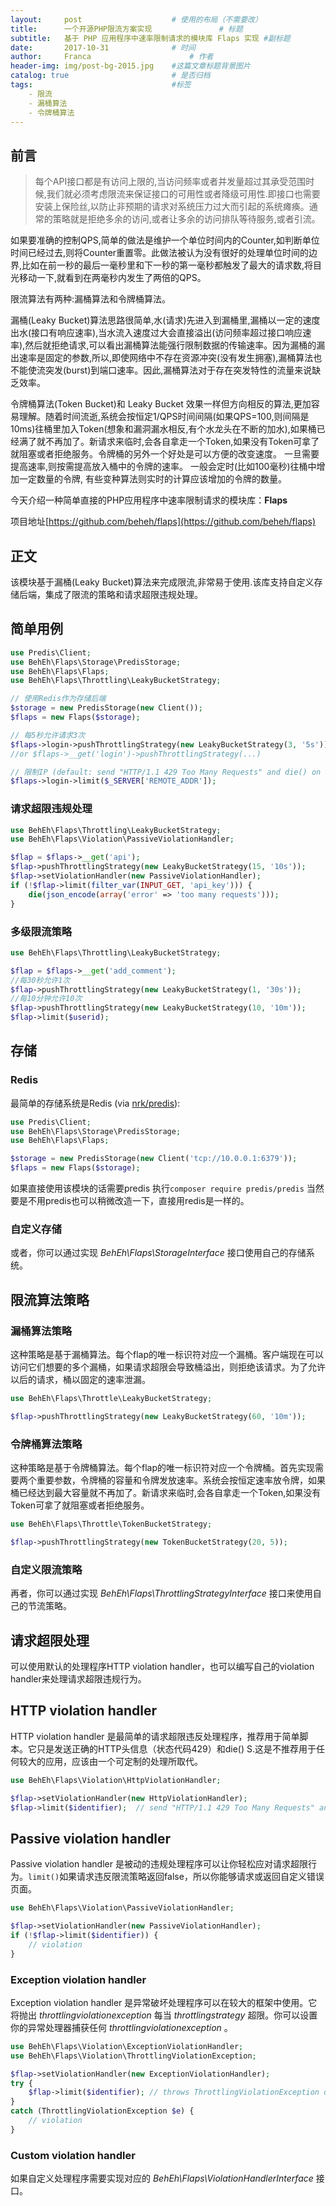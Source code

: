```yaml
---
layout:     post                    # 使用的布局（不需要改）
title:      一个开源PHP限流方案实现               # 标题 
subtitle:   基于 PHP 应用程序中速率限制请求的模块库 Flaps 实现 #副标题
date:       2017-10-31              # 时间
author:     Franca                      # 作者
header-img: img/post-bg-2015.jpg    #这篇文章标题背景图片
catalog: true                       # 是否归档
tags:                               #标签
    - 限流
    - 漏桶算法
    - 令牌桶算法
---
```


## 前言

>每个API接口都是有访问上限的,当访问频率或者并发量超过其承受范围时候,我们就必须考虑限流来保证接口的可用性或者降级可用性.即接口也需要安装上保险丝,以防止非预期的请求对系统压力过大而引起的系统瘫痪。通常的策略就是拒绝多余的访问,或者让多余的访问排队等待服务,或者引流。

如果要准确的控制QPS,简单的做法是维护一个单位时间内的Counter,如判断单位时间已经过去,则将Counter重置零。此做法被认为没有很好的处理单位时间的边界,比如在前一秒的最后一毫秒里和下一秒的第一毫秒都触发了最大的请求数,将目光移动一下,就看到在两毫秒内发生了两倍的QPS。

限流算法有两种:漏桶算法和令牌桶算法。

漏桶(Leaky Bucket)算法思路很简单,水(请求)先进入到漏桶里,漏桶以一定的速度出水(接口有响应速率),当水流入速度过大会直接溢出(访问频率超过接口响应速率),然后就拒绝请求,可以看出漏桶算法能强行限制数据的传输速率。因为漏桶的漏出速率是固定的参数,所以,即使网络中不存在资源冲突(没有发生拥塞),漏桶算法也不能使流突发(burst)到端口速率。因此,漏桶算法对于存在突发特性的流量来说缺乏效率。

令牌桶算法(Token Bucket)和 Leaky Bucket 效果一样但方向相反的算法,更加容易理解。随着时间流逝,系统会按恒定1/QPS时间间隔(如果QPS=100,则间隔是10ms)往桶里加入Token(想象和漏洞漏水相反,有个水龙头在不断的加水),如果桶已经满了就不再加了。新请求来临时,会各自拿走一个Token,如果没有Token可拿了就阻塞或者拒绝服务。令牌桶的另外一个好处是可以方便的改变速度。 一旦需要提高速率,则按需提高放入桶中的令牌的速率。 一般会定时(比如100毫秒)往桶中增加一定数量的令牌, 有些变种算法则实时的计算应该增加的令牌的数量。

今天介绍一种简单直接的PHP应用程序中速率限制请求的模块库：**Flaps**

项目地址[https://github.com/beheh/flaps](https://github.com/beheh/flaps)

## 正文

该模块基于漏桶(Leaky Bucket)算法来完成限流,非常易于使用.该库支持自定义存储后端，集成了限流的策略和请求超限违规处理。

## 简单用例

```php
use Predis\Client;
use BehEh\Flaps\Storage\PredisStorage;
use BehEh\Flaps\Flaps;
use BehEh\Flaps\Throttling\LeakyBucketStrategy;

// 使用Redis作为存储后端
$storage = new PredisStorage(new Client());
$flaps = new Flaps($storage);

// 每5秒允许请求3次
$flaps->login->pushThrottlingStrategy(new LeakyBucketStrategy(3, '5s'));
//or $flaps->__get('login')->pushThrottlingStrategy(...)

// 限制IP (default: send "HTTP/1.1 429 Too Many Requests" and die() on violation)
$flaps->login->limit($_SERVER['REMOTE_ADDR']);
```

### 请求超限违规处理

```php
use BehEh\Flaps\Throttling\LeakyBucketStrategy;
use BehEh\Flaps\Violation\PassiveViolationHandler;

$flap = $flaps->__get('api');
$flap->pushThrottlingStrategy(new LeakyBucketStrategy(15, '10s'));
$flap->setViolationHandler(new PassiveViolationHandler);
if (!$flap->limit(filter_var(INPUT_GET, 'api_key'))) {
    die(json_encode(array('error' => 'too many requests')));
}
```

### 多级限流策略

```php
use BehEh\Flaps\Throttling\LeakyBucketStrategy;

$flap = $flaps->__get('add_comment');
//每30秒允许1次
$flap->pushThrottlingStrategy(new LeakyBucketStrategy(1, '30s'));
//每10分钟允许10次
$flap->pushThrottlingStrategy(new LeakyBucketStrategy(10, '10m'));
$flap->limit($userid);
```

## 存储

### Redis

最简单的存储系统是Redis (via [nrk/predis](https://github.com/nrk/predis)):

```php
use Predis\Client;
use BehEh\Flaps\Storage\PredisStorage;
use BehEh\Flaps\Flaps;

$storage = new PredisStorage(new Client('tcp://10.0.0.1:6379'));
$flaps = new Flaps($storage);
```

如果直接使用该模块的话需要predis 
执行`composer require predis/predis`
当然要是不用predis也可以稍微改造一下，直接用redis是一样的。

### 自定义存储

或者，你可以通过实现 _BehEh\Flaps\StorageInterface_ 接口使用自己的存储系统。

## 限流算法策略

### 漏桶算法策略

这种策略是基于漏桶算法。每个flap的唯一标识符对应一个漏桶。客户端现在可以访问它们想要的多个漏桶，如果请求超限会导致桶溢出，则拒绝该请求。为了允许以后的请求，桶以固定的速率泄漏。

```php
use BehEh\Flaps\Throttle\LeakyBucketStrategy;

$flap->pushThrottlingStrategy(new LeakyBucketStrategy(60, '10m'));
```

### 令牌桶算法策略

这种策略是基于令牌桶算法。每个flap的唯一标识符对应一个令牌桶。首先实现需要两个重要参数，令牌桶的容量和令牌发放速率。系统会按恒定速率放令牌，如果桶已经达到最大容量就不再加了。新请求来临时,会各自拿走一个Token,如果没有Token可拿了就阻塞或者拒绝服务。

```php
use BehEh\Flaps\Throttle\TokenBucketStrategy;

$flap->pushThrottlingStrategy(new TokenBucketStrategy(20, 5));
```

### 自定义限流策略

再者，你可以通过实现 _BehEh\Flaps\ThrottlingStrategyInterface_ 接口来使用自己的节流策略。

## 请求超限处理

可以使用默认的处理程序HTTP violation handler，也可以编写自己的violation handler来处理请求超限违规行为。

## HTTP violation handler

HTTP violation handler 是最简单的请求超限违反处理程序，推荐用于简单脚本。它只是发送正确的HTTP头信息（状态代码429）和die() S.这是不推荐用于任何较大的应用，应该由一个可定制的处理所取代。

```php
use BehEh\Flaps\Violation\HttpViolationHandler;

$flap->setViolationHandler(new HttpViolationHandler);
$flap->limit($identifier);  // send "HTTP/1.1 429 Too Many Requests" and die() on violation
```

## Passive violation handler

Passive violation handler 是被动的违规处理程序可以让你轻松应对请求超限行为。` limit() `如果请求违反限流策略返回false，所以你能够请求或返回自定义错误页面。

```php
use BehEh\Flaps\Violation\PassiveViolationHandler;

$flap->setViolationHandler(new PassiveViolationHandler);
if (!$flap->limit($identifier)) {
    // violation
}
```

### Exception violation handler

Exception violation handler 是异常破坏处理程序可以在较大的框架中使用。它将抛出 _throttlingviolationexception_ 每当 _throttlingstrategy_ 超限。你可以设置你的异常处理器捕获任何 _throttlingviolationexception_ 。

```php
use BehEh\Flaps\Violation\ExceptionViolationHandler;
use BehEh\Flaps\Violation\ThrottlingViolationException;

$flap->setViolationHandler(new ExceptionViolationHandler);
try {
    $flap->limit($identifier); // throws ThrottlingViolationException on violation
}
catch (ThrottlingViolationException $e) {
    // violation
}
```

### Custom violation handler

如果自定义处理程序需要实现对应的 _BehEh\Flaps\ViolationHandlerInterface_ 接口。
